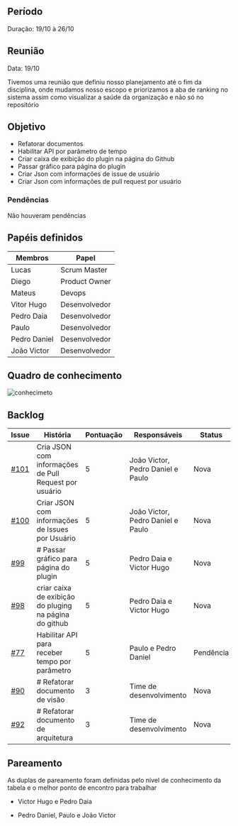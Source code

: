 
## Período

Duração: 19/10 à 26/10


## Reunião

Data: 19/10

Tivemos uma reunião que definiu nosso planejamento até o fim da disciplina, onde mudamos nosso escopo e priorizamos a aba de ranking no sistema assim como visualizar a saúde da organização e não só no repositório

## Objetivo

- Refatorar documentos
- Habilitar API por parâmetro de tempo
- Criar caixa de exibição do plugin na página do Github
- Passar gráfico para página do plugin
- Criar Json com informações de issue de usuário
- Criar Json com informações de pull request por usuário

### Pendências

Não houveram pendências

## Papéis definidos

|**Membros**|**Papel**|
|--|--|
| Lucas | Scrum Master |
| Diego | Product Owner |
| Mateus | Devops |
| Vitor Hugo | Desenvolvedor |
| Pedro Daia | Desenvolvedor |
| Paulo | Desenvolvedor |
| Pedro Daniel | Desenvolvedor |
| João Victor | Desenvolvedor |

  

## Quadro de conhecimento

![conhecimeto](https://i.imgur.com/sbp7Pf7.png)


  

## Backlog

  

| **Issue** | **História** | **Pontuação** | **Responsáveis** | **Status** |
|--|--|--|--|--|
| [#101](https://github.com/fga-eps-mds/2019.2-Git-Breakdown/issues/101) | Cria JSON com informações de Pull Request por usuário | 5 | João Victor, Pedro Daniel e Paulo | Nova |
| [#100](https://github.com/fga-eps-mds/2019.2-Git-Breakdown/issues/100) | Criar JSON com informações de Issues por Usuário | 5 | João Victor, Pedro Daniel e Paulo | Nova |
| [#99](https://github.com/fga-eps-mds/2019.2-Git-Breakdown/issues/99) | # Passar gráfico para página do plugin | 5 | Pedro Daia e Victor Hugo | Nova |
| [#98](https://github.com/fga-eps-mds/2019.2-Git-Breakdown/issues/98) | criar caixa de exibição do pluging na página do github | 5 | Pedro Daia e Victor Hugo | Nova |
| [#77](https://github.com/fga-eps-mds/2019.2-Git-Breakdown/issues/77) | Habilitar API para receber tempo por parâmetro | 5 | Paulo e Pedro Daniel | Pendência |
| [#90](https://github.com/fga-eps-mds/2019.2-Git-Breakdown/issues/90) | # Refatorar documento de visão | 3 | Time de desenvolvimento | Nova |
| [#92](https://github.com/fga-eps-mds/2019.2-Git-Breakdown/issues/92) | # Refatorar documento de arquitetura | 3 | Time de desenvolvimento | Nova |


## Pareamento

As duplas de pareamento foram definidas pelo nível de conhecimento da tabela e o melhor ponto de encontro para trabalhar

- Victor Hugo e Pedro Daia

- Pedro Daniel, Paulo e João Victor
